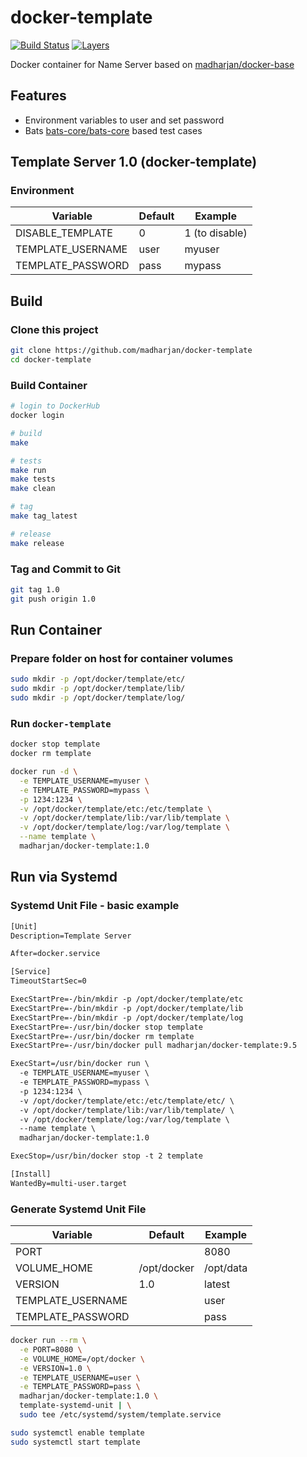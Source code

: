 # docker-template

[![Build Status](https://travis-ci.com/madharjan/docker-template.svg?branch=master)](https://travis-ci.com/madharjan/docker-template)
[![Layers](https://images.microbadger.com/badges/image/madharjan/docker-template.svg)](http://microbadger.com/images/madharjan/docker-template)

Docker container for Name Server based on [madharjan/docker-base](https://github.com/madharjan/docker-base/)

## Features

* Environment variables to user and set password
* Bats [bats-core/bats-core](https://github.com/bats-core/bats-core) based test cases

## Template Server 1.0 (docker-template)

### Environment

| Variable           | Default      | Example        |
|--------------------|--------------|----------------|
| DISABLE_TEMPLATE   | 0            | 1 (to disable) |
| TEMPLATE_USERNAME  | user         | myuser         |
| TEMPLATE_PASSWORD  | pass         | mypass         |

## Build

### Clone this project

```bash
git clone https://github.com/madharjan/docker-template
cd docker-template
```

### Build Container

```bash
# login to DockerHub
docker login

# build
make

# tests
make run
make tests
make clean

# tag
make tag_latest

# release
make release
```

### Tag and Commit to Git

```bash
git tag 1.0
git push origin 1.0
```

## Run Container

### Prepare folder on host for container volumes

```bash
sudo mkdir -p /opt/docker/template/etc/
sudo mkdir -p /opt/docker/template/lib/
sudo mkdir -p /opt/docker/template/log/
```

### Run `docker-template`

```bash
docker stop template
docker rm template

docker run -d \
  -e TEMPLATE_USERNAME=myuser \
  -e TEMPLATE_PASSWORD=mypass \
  -p 1234:1234 \
  -v /opt/docker/template/etc:/etc/template \
  -v /opt/docker/template/lib:/var/lib/template \
  -v /opt/docker/template/log:/var/log/template \
  --name template \
  madharjan/docker-template:1.0
```

## Run via Systemd

### Systemd Unit File - basic example

```txt
[Unit]
Description=Template Server

After=docker.service

[Service]
TimeoutStartSec=0

ExecStartPre=-/bin/mkdir -p /opt/docker/template/etc
ExecStartPre=-/bin/mkdir -p /opt/docker/template/lib
ExecStartPre=-/bin/mkdir -p /opt/docker/template/log
ExecStartPre=-/usr/bin/docker stop template
ExecStartPre=-/usr/bin/docker rm template
ExecStartPre=-/usr/bin/docker pull madharjan/docker-template:9.5

ExecStart=/usr/bin/docker run \
  -e TEMPLATE_USERNAME=myuser \
  -e TEMPLATE_PASSWORD=mypass \
  -p 1234:1234 \
  -v /opt/docker/template/etc:/etc/template/etc/ \
  -v /opt/docker/template/lib:/var/lib/template/ \
  -v /opt/docker/template/log:/var/log/template \
  --name template \
  madharjan/docker-template:1.0

ExecStop=/usr/bin/docker stop -t 2 template

[Install]
WantedBy=multi-user.target
```

### Generate Systemd Unit File

| Variable                 | Default          | Example                                                          |
|--------------------------|------------------|------------------------------------------------------------------|
| PORT                     |                  | 8080                                                             |
| VOLUME_HOME              | /opt/docker      | /opt/data                                                        |
| VERSION                  | 1.0              | latest                                                           |                                                           |
| TEMPLATE_USERNAME        |                  | user                                                             |
| TEMPLATE_PASSWORD        |                  | pass                                                             |

```bash
docker run --rm \
  -e PORT=8080 \
  -e VOLUME_HOME=/opt/docker \
  -e VERSION=1.0 \
  -e TEMPLATE_USERNAME=user \
  -e TEMPLATE_PASSWORD=pass \
  madharjan/docker-template:1.0 \
  template-systemd-unit | \
  sudo tee /etc/systemd/system/template.service

sudo systemctl enable template
sudo systemctl start template
```
